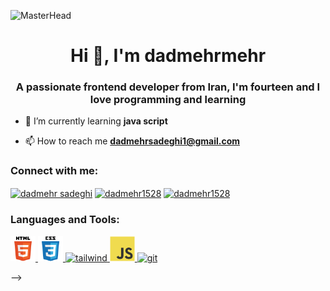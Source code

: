 <!--
**dadmehr152811387/dadmehr152811387** is a ✨ _special_ ✨ repository because its `README.md` (this file) appears on your GitHub profile.

Here are some ideas to get you started:

- 🔭 I’m currently working on ...
- 🌱 I’m currently learning ...
- 👯 I’m looking to collaborate on ...
- 🤔 I’m looking for help with ...
- 💬 Ask me about ...
- 📫 How to reach me: ...
- 😄 Pronouns: ...
- ⚡ Fun fact: ...
-->
![MasterHead](https://camo.githubusercontent.com/1675f97b8a4a6f4dd8a1058034cb61e3311dc5f95cee0a3d10c41a9347716696/68747470733a2f2f696d616765732e73717561726573706163652d63646e2e636f6d2f636f6e74656e742f76312f3536623131616131323234383265663130643734663232392f313535353335323736313739322d4d55324a383547364b434b32393337465850364f2f486f6d65706167652b42616e6e65722b412e6769663f666f726d61743d3235303077)
<h1 align="center">Hi 👋, I'm dadmehrmehr</h1>
<h3 align="center">A passionate frontend developer from Iran, I'm fourteen and I love programming and learning</h3>

- 🌱 I’m currently learning **java script**

- 📫 How to reach me **dadmehrsadeghi1@gmail.com**

<h3 align="left">Connect with me:</h3>
<p align="left">
<a href="https://linkedin.com/in/dadmehr sadeghi" target="blank"><img align="center" src="https://raw.githubusercontent.com/rahuldkjain/github-profile-readme-generator/master/src/images/icons/Social/linked-in-alt.svg" alt="dadmehr sadeghi" height="30" width="40" /></a>
<a href="https://instagram.com/dadmehr1528" target="blank"><img align="center" src="https://raw.githubusercontent.com/rahuldkjain/github-profile-readme-generator/master/src/images/icons/Social/instagram.svg" alt="dadmehr1528" height="30" width="40" /></a>
  <a href="https://www.youtube.com/c/dadmehr1528" target="blank"><img align="center" src="https://raw.githubusercontent.com/rahuldkjain/github-profile-readme-generator/master/src/images/icons/Social/youtube.svg" alt="dadmehr1528" height="30" width="40" /></a>
</p>
<h3 align="left">Languages and Tools:</h3>
<p align="left">  <a href="https://www.w3.org/html/" target="_blank" rel="noreferrer"> <img src="https://raw.githubusercontent.com/devicons/devicon/master/icons/html5/html5-original-wordmark.svg" alt="css3" width="40" height="40"/> </a>  <a href="https://www.w3schools.com/css/" target="_blank" rel="noreferrer"> <img src="https://raw.githubusercontent.com/devicons/devicon/master/icons/css3/css3-original-wordmark.svg" alt="css3" width="40" height="40"/> </a> <a href="https://tailwindcss.com/" target="_blank" rel="noreferrer"> <img src="https://www.vectorlogo.zone/logos/tailwindcss/tailwindcss-icon.svg" alt="tailwind" width="40" height="40"/> </a> <a href="https://developer.mozilla.org/en-US/docs/Web/JavaScript" target="_blank" rel="noreferrer"> <img src="https://raw.githubusercontent.com/devicons/devicon/master/icons/javascript/javascript-original.svg" alt="javascript" width="40" height="40"/> </a> <a href="https://git-scm.com/" target="_blank" rel="noreferrer"> <img src="https://www.vectorlogo.zone/logos/git-scm/git-scm-icon.svg" alt="git" width="40" height="40"/> </a>  </p>
-->
